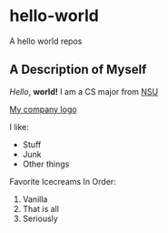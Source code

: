 # hello-world
 A hello world repos
 ## A Description of Myself
 *Hello*, **world!** I am a CS major from [NSU](https://www.nsuok.edu/)
 
 [My company logo](logo.jpg)
 
 I like:
 * Stuff
 * Junk
 * Other things
 
 Favorite Icecreams In Order:
 1. Vanilla
 2. That is all
 3. Seriously 

